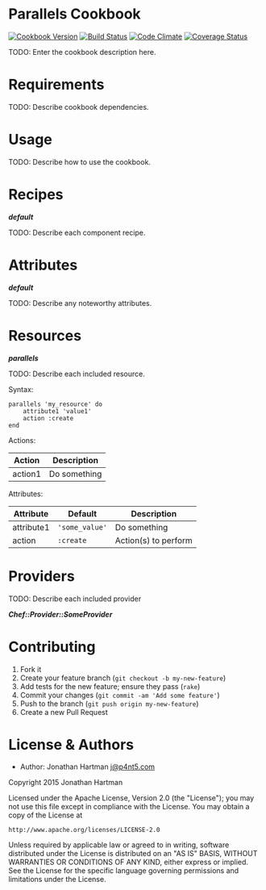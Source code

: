 Parallels Cookbook
==================
[![Cookbook Version](https://img.shields.io/cookbook/v/parallels.svg)][cookbook]
[![Build Status](https://img.shields.io/travis/RoboticCheese/parallels-chef.svg)][travis]
[![Code Climate](https://img.shields.io/codeclimate/github/RoboticCheese/parallels-chef.svg)][codeclimate]
[![Coverage Status](https://img.shields.io/coveralls/RoboticCheese/parallels-chef.svg)][coveralls]

[cookbook]: https://supermarket.chef.io/cookbooks/parallels
[travis]: https://travis-ci.org/RoboticCheese/parallels-chef
[codeclimate]: https://codeclimate.com/github/RoboticCheese/parallels-chef
[coveralls]: https://coveralls.io/r/RoboticCheese/parallels-chef

TODO: Enter the cookbook description here.

Requirements
============

TODO: Describe cookbook dependencies.

Usage
=====

TODO: Describe how to use the cookbook.

Recipes
=======

***default***

TODO: Describe each component recipe.

Attributes
==========

***default***

TODO: Describe any noteworthy attributes.

Resources
=========

***parallels***

TODO: Describe each included resource.

Syntax:

    parallels 'my_resource' do
        attribute1 'value1'
        action :create
    end

Actions:

| Action  | Description  |
|---------|--------------|
| action1 | Do something |

Attributes:

| Attribute  | Default        | Description          |
|------------|----------------|----------------------|
| attribute1 | `'some_value'` | Do something         |
| action     | `:create`      | Action(s) to perform |

Providers
=========

TODO: Describe each included provider

***Chef::Provider::SomeProvider***

Contributing
============

1. Fork it
2. Create your feature branch (`git checkout -b my-new-feature`)
3. Add tests for the new feature; ensure they pass (`rake`)
4. Commit your changes (`git commit -am 'Add some feature'`)
5. Push to the branch (`git push origin my-new-feature`)
6. Create a new Pull Request

License & Authors
=================
- Author: Jonathan Hartman <j@p4nt5.com>

Copyright 2015 Jonathan Hartman

Licensed under the Apache License, Version 2.0 (the "License");
you may not use this file except in compliance with the License.
You may obtain a copy of the License at

    http://www.apache.org/licenses/LICENSE-2.0

Unless required by applicable law or agreed to in writing, software
distributed under the License is distributed on an "AS IS" BASIS,
WITHOUT WARRANTIES OR CONDITIONS OF ANY KIND, either express or implied.
See the License for the specific language governing permissions and
limitations under the License.
